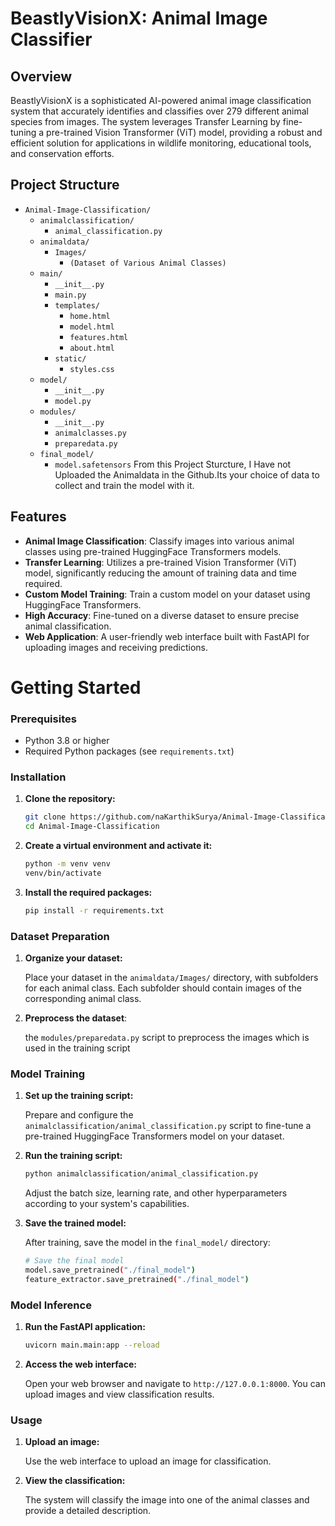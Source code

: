 # BeastlyVisionX: Animal Image Classifier

## Overview
BeastlyVisionX is a sophisticated AI-powered animal image classification system that accurately identifies and classifies over 279 different animal species from images. The system  leverages Transfer Learning by fine-tuning a pre-trained Vision Transformer (ViT) model, providing a robust and efficient solution for applications in wildlife monitoring, educational tools, and conservation efforts.

## Project Structure
- `Animal-Image-Classification/`
  - `animalclassification/`
    - `animal_classification.py`
  - `animaldata/`
    - `Images/`
      - `(Dataset of Various Animal Classes)`
  - `main/`
    - `__init__.py`
    - `main.py`
    - `templates/`
      - `home.html`
      - `model.html`
      - `features.html`
      - `about.html`
    - `static/`
      - `styles.css`
  - `model/`
    - `__init__.py`
    - `model.py`
  - `modules/`
    - `__init__.py`
    - `animalclasses.py`
    - `preparedata.py`
  - `final_model/`
    - `model.safetensors`
From this Project Sturcture, I Have not Uploaded the Animaldata in the Github.Its your choice of data to collect and train the model with it.

## Features
- **Animal Image Classification**: Classify images into various animal classes using pre-trained HuggingFace Transformers models.
- **Transfer Learning**: Utilizes a pre-trained Vision Transformer (ViT) model, significantly reducing the amount of training data and time required.
- **Custom Model Training**: Train a custom model on your dataset using HuggingFace Transformers.
- **High Accuracy**: Fine-tuned on a diverse dataset to ensure precise animal classification.
- **Web Application**: A user-friendly web interface built with FastAPI for uploading images and receiving predictions.

# Getting Started

### Prerequisites

- Python 3.8 or higher
- Required Python packages (see `requirements.txt`)

### Installation

1. **Clone the repository:**

    ```bash
    git clone https://github.com/naKarthikSurya/Animal-Image-Classification.git
    cd Animal-Image-Classification
    ```

2. **Create a virtual environment and activate it:**

    ```bash
    python -m venv venv
    venv/bin/activate 
    ```

3. **Install the required packages:**

    ```bash
    pip install -r requirements.txt
    ```

### Dataset Preparation

1. **Organize your dataset:**

    Place your dataset in the `animaldata/Images/` directory, with subfolders for each animal class. Each subfolder should contain images of the corresponding animal class.

2. **Preprocess the dataset**:

    the `modules/preparedata.py` script to preprocess the images which is used in the training script 

### Model Training

1. **Set up the training script:**

    Prepare and configure the `animalclassification/animal_classification.py` script to fine-tune a pre-trained HuggingFace Transformers model on your dataset.

2. **Run the training script:**

    ```bash
    python animalclassification/animal_classification.py
    ```

    Adjust the batch size, learning rate, and other hyperparameters according to your system's capabilities.

3. **Save the trained model:**

    After training, save the model in the `final_model/` directory:

    ```bash
    # Save the final model
    model.save_pretrained("./final_model")
    feature_extractor.save_pretrained("./final_model")
    ```

### Model Inference

1. **Run the FastAPI application:**

    ```bash
    uvicorn main.main:app --reload
    ```

2. **Access the web interface:**

    Open your web browser and navigate to `http://127.0.0.1:8000`. You can upload images and view classification results.

### Usage

1. **Upload an image:**

    Use the web interface to upload an image for classification.

2. **View the classification:**

    The system will classify the image into one of the animal classes and provide a detailed description.

